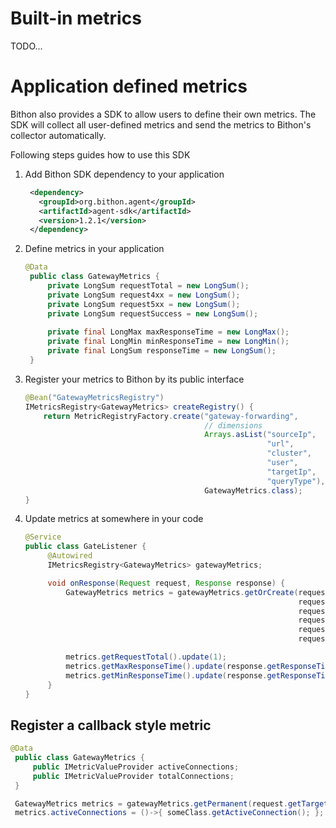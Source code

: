 
# Built-in metrics

TODO...

# Application defined metrics

Bithon also provides a SDK to allow users to define their own metrics. 
The SDK will collect all user-defined metrics and send the metrics to Bithon's collector automatically.

Following steps guides how to use this SDK

1. Add Bithon SDK dependency to your application
   ```xml
    <dependency>
      <groupId>org.bithon.agent</groupId>
      <artifactId>agent-sdk</artifactId>
      <version>1.2.1</version>
    </dependency>
   ```
2. Define metrics in your application
   ```java
   @Data
    public class GatewayMetrics {
        private LongSum requestTotal = new LongSum();
        private LongSum request4xx = new LongSum();
        private LongSum request5xx = new LongSum();
        private LongSum requestSuccess = new LongSum();
    
        private final LongMax maxResponseTime = new LongMax();
        private final LongMin minResponseTime = new LongMin();
        private final LongSum responseTime = new LongSum();
    }
   ```

3. Register your metrics to Bithon by its public interface

    ```java
    @Bean("GatewayMetricsRegistry")
    IMetricsRegistry<GatewayMetrics> createRegistry() {
        return MetricRegistryFactory.create("gateway-forwarding",
                                            // dimensions
                                            Arrays.asList("sourceIp", 
                                                          "url", 
                                                          "cluster", 
                                                          "user", 
                                                          "targetIp", 
                                                          "queryType"),
                                            GatewayMetrics.class);
    }
    ```
   
4. Update metrics at somewhere in your code

   ```java
   @Service
   public class GateListener {
        @Autowired
        IMetricsRegistry<GatewayMetrics> gatewayMetrics;
   
        void onResponse(Request request, Response response) {
            GatewayMetrics metrics = gatewayMetrics.getOrCreate(request.getSourceIp(),
                                                                request.getURI(),
                                                                request.getCluster(),
                                                                request.getUser(),
                                                                request.getTargetIp(),
                                                                request.getQueryType());
   
            metrics.getRequestTotal().update(1);
            metrics.getMaxResponseTime().update(response.getResponseTime());
            metrics.getMinResponseTime().update(response.getResponseTime());
        }
   }
   ```

## Register a callback style metric

   ```java
   @Data
    public class GatewayMetrics {
        public IMetricValueProvider activeConnections;
        public IMetricValueProvider totalConnections;
    }

    GatewayMetrics metrics = gatewayMetrics.getPermanent(request.getTargetIp());
    metrics.activeConnections = ()->{ someClass.getActiveConnection(); };
   ```
   